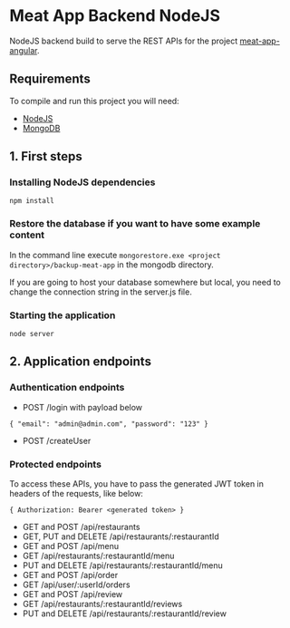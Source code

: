 # Meat App Backend NodeJS

NodeJS backend build to serve the REST APIs for the project [meat-app-angular](https://github.com/d-klotz/meat-app-angular).

## Requirements

To compile and run this project you will need:

* [NodeJS](https://nodejs.org/)
* [MongoDB](https://www.mongodb.com/)

## 1. First steps

### Installing NodeJS dependencies

`npm install`

### Restore the database if you want to have some example content

In the command line execute `mongorestore.exe <project directory>/backup-meat-app` in the mongodb directory.

If you are going to host your database somewhere but local, you need to change the connection string in the server.js file.

### Starting the application

`node server`

## 2. Application endpoints

### Authentication endpoints

* POST /login with payload below

`{
      "email": "admin@admin.com",
      "password": "123"
 }`

 * POST /createUser

### Protected endpoints

To access these APIs, you have to pass the generated JWT token in headers of the requests, like below:

`{
      Authorization: Bearer <generated token>
 }`

* GET and POST /api/restaurants
* GET, PUT and DELETE /api/restaurants/:restaurantId
* GET and POST /api/menu
* GET /api/restaurants/:restaurantId/menu
* PUT and DELETE /api/restaurants/:restaurantId/menu
* GET and POST /api/order
* GET /api/user/:userId/orders
* GET and POST /api/review
* GET /api/restaurants/:restaurantId/reviews
* PUT and DELETE /api/restaurants/:restaurantId/review
